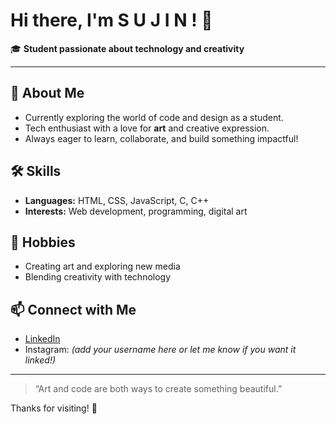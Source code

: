 # Hi there, I'm S U J I N ! 👋

🎓 **Student passionate about technology and creativity**

---

## 🌟 About Me

- Currently exploring the world of code and design as a student.
- Tech enthusiast with a love for **art** and creative expression.
- Always eager to learn, collaborate, and build something impactful!

## 🛠️ Skills

- **Languages:** HTML, CSS, JavaScript, C, C++
- **Interests:** Web development, programming, digital art

## 🎨 Hobbies

- Creating art and exploring new media
- Blending creativity with technology

## 📫 Connect with Me

- [LinkedIn](https://www.linkedin.com/in/sujinram)
- Instagram: *(add your username here or let me know if you want it linked!)*

---

> “Art and code are both ways to create something beautiful.”

Thanks for visiting! 🚀
